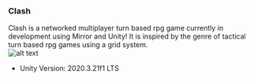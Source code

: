 ### Clash
Clash is a networked multiplayer turn based rpg game currently in development using Mirror and Unity! It is inspired by the genre of tactical turn based rpg games using a grid system.
<br/>
![alt text](https://i.imgur.com/8T2Mwyk.png)
<br/>
- Unity Version: 2020.3.21f1 LTS
